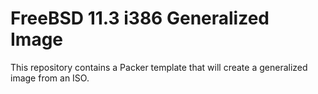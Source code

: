 # FreeBSD 11.3 i386 Generalized Image

This repository contains a Packer template that will create a generalized image from an ISO.
